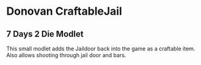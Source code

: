 # Donovan CraftableJail

## 7 Days 2 Die Modlet

This small modlet adds the Jaildoor back into the game as a craftable item. Also allows shooting through jail door and bars.
